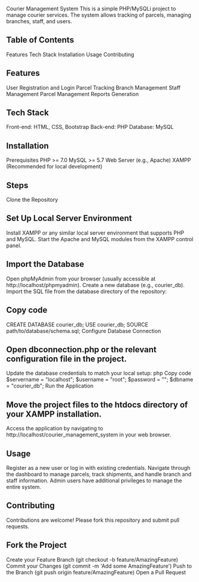Courier Management System
This is a simple PHP/MySQLi project to manage courier services. The system allows tracking of parcels, managing branches, staff, and users.

## Table of Contents
Features
Tech Stack
Installation
Usage
Contributing
## Features
User Registration and Login
Parcel Tracking
Branch Management
Staff Management
Parcel Management
Reports Generation
## Tech Stack
Front-end: HTML, CSS, Bootstrap
Back-end: PHP
Database: MySQL
## Installation
Prerequisites
PHP >= 7.0
MySQL >= 5.7
Web Server (e.g., Apache)
XAMPP (Recommended for local development)
## Steps
Clone the Repository

## Set Up Local Server Environment

Install XAMPP or any similar local server environment that supports PHP and MySQL.
Start the Apache and MySQL modules from the XAMPP control panel.
## Import the Database

Open phpMyAdmin from your browser (usually accessible at http://localhost/phpmyadmin).
Create a new database (e.g., courier_db).
Import the SQL file from the database directory of the repository:

## Copy code
CREATE DATABASE courier_db;
USE courier_db;
SOURCE path/to/database/schema.sql;
Configure Database Connection

## Open dbconnection.php or the relevant configuration file in the project.
Update the database credentials to match your local setup:
php
Copy code
$servername = "localhost";
$username = "root";
$password = "";
$dbname = "courier_db";
Run the Application

## Move the project files to the htdocs directory of your XAMPP installation.
Access the application by navigating to http://localhost/courier_management_system in your web browser.
## Usage
Register as a new user or log in with existing credentials.
Navigate through the dashboard to manage parcels, track shipments, and handle branch and staff information.
Admin users have additional privileges to manage the entire system.

## Contributing
Contributions are welcome! Please fork this repository and submit pull requests.

## Fork the Project
Create your Feature Branch (git checkout -b feature/AmazingFeature)
Commit your Changes (git commit -m 'Add some AmazingFeature')
Push to the Branch (git push origin feature/AmazingFeature)
Open a Pull Request
